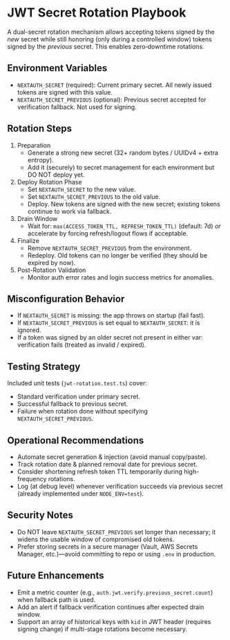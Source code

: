 # JWT Secret Rotation Playbook

A dual-secret rotation mechanism allows accepting tokens signed by the _new_ secret while still honoring (only during a controlled window) tokens signed by the _previous_ secret. This enables zero‑downtime rotations.

## Environment Variables

- `NEXTAUTH_SECRET` (required): Current primary secret. All newly issued tokens are signed with this value.
- `NEXTAUTH_SECRET_PREVIOUS` (optional): Previous secret accepted for verification fallback. Not used for signing.

## Rotation Steps

1. Preparation
   - Generate a strong new secret (32+ random bytes / UUIDv4 + extra entropy).
   - Add it (securely) to secret management for each environment but DO NOT deploy yet.
2. Deploy Rotation Phase
   - Set `NEXTAUTH_SECRET` to the new value.
   - Set `NEXTAUTH_SECRET_PREVIOUS` to the old value.
   - Deploy. New tokens are signed with the new secret; existing tokens continue to work via fallback.
3. Drain Window
   - Wait for: `max(ACCESS_TOKEN_TTL, REFRESH_TOKEN_TTL)` (default: 7d) _or_ accelerate by forcing refresh/logout flows if acceptable.
4. Finalize
   - Remove `NEXTAUTH_SECRET_PREVIOUS` from the environment.
   - Redeploy. Old tokens can no longer be verified (they should be expired by now).
5. Post-Rotation Validation
   - Monitor auth error rates and login success metrics for anomalies.

## Misconfiguration Behavior

- If `NEXTAUTH_SECRET` is missing: the app throws on startup (fail fast).
- If `NEXTAUTH_SECRET_PREVIOUS` is set equal to `NEXTAUTH_SECRET`: it is ignored.
- If a token was signed by an older secret not present in either var: verification fails (treated as invalid / expired).

## Testing Strategy

Included unit tests (`jwt-rotation.test.ts`) cover:

- Standard verification under primary secret.
- Successful fallback to previous secret.
- Failure when rotation done without specifying `NEXTAUTH_SECRET_PREVIOUS`.

## Operational Recommendations

- Automate secret generation & injection (avoid manual copy/paste).
- Track rotation date & planned removal date for previous secret.
- Consider shortening refresh token TTL temporarily during high-frequency rotations.
- Log (at debug level) whenever verification succeeds via previous secret (already implemented under `NODE_ENV=test`).

## Security Notes

- Do NOT leave `NEXTAUTH_SECRET_PREVIOUS` set longer than necessary; it widens the usable window of compromised old tokens.
- Prefer storing secrets in a secure manager (Vault, AWS Secrets Manager, etc.)—avoid committing to repo or using `.env` in production.

## Future Enhancements

- Emit a metric counter (e.g., `auth.jwt.verify.previous_secret.count`) when fallback path is used.
- Add an alert if fallback verification continues after expected drain window.
- Support an array of historical keys with `kid` in JWT header (requires signing change) if multi-stage rotations become necessary.
